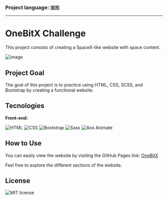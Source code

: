 ### Project language: 🇧🇷

---

# OneBitX Challenge
This project consists of creating a SpaceX-like website with space content.

![image](https://github.com/joaoeduardogomes/desafio-onebitx/assets/86986385/bf482da7-7573-4b01-99ab-1ca6fab63128)


## Project Goal
The goal of this project is to practice using HTML, CSS, SCSS, and Bootstrap by creating a functional website.

## Tecnologies
**Front-end:** <br>

![HTML](https://img.shields.io/badge/HTML-%20?style=for-the-badge&color=orange) 
![CSS](https://img.shields.io/badge/CSS-%20?style=for-the-badge&color=blue)
![Bootstrap](https://img.shields.io/badge/BOOTSTRAP-%20?style=for-the-badge&logo=bootstrap&logoColor=white&color=%236F2CF4)
![Sass](https://img.shields.io/badge/SASS-%20?style=for-the-badge&logo=sass&logoColor=white&color=%23CF649B)
![Aos Animate](https://img.shields.io/badge/AOS%20ANIMATE-%20?style=for-the-badge&logo=aos%20animate&logoColor=white&color=%235B6ABA)

## How to Use
You can easily view the website by visiting the GitHub Pages link: [OneBitX](https://joaoeduardogomes.github.io/desafio-onebitx/)

Feel free to explore the different sections of the website.

## License
![MIT license](https://img.shields.io/badge/License-MIT-%20?link=https%3A%2F%2Fchoosealicense.com%2Flicenses%2Fmit%2F)
